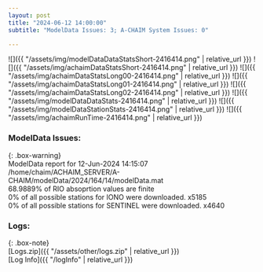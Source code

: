 ```yaml
---
layout: post
title: "2024-06-12 14:00:00"
subtitle: "ModelData Issues: 3; A-CHAIM System Issues: 0"

---
```


![]({{ "/assets/img/modelDataDataStatsShort-2416414.png" | relative_url }})
![]({{ "/assets/img/achaimDataStatsShort-2416414.png" | relative_url }})
![]({{ "/assets/img/achaimDataStatsLong00-2416414.png" | relative_url }})
![]({{ "/assets/img/achaimDataStatsLong01-2416414.png" | relative_url }})
![]({{ "/assets/img/achaimDataStatsLong02-2416414.png" | relative_url }})
![]({{ "/assets/img/modelDataDataStats-2416414.png" | relative_url }})
![]({{ "/assets/img/modelDataStationStats-2416414.png" | relative_url }})
![]({{ "/assets/img/achaimRunTime-2416414.png" | relative_url }})


### ModelData Issues:  
  
{: .box-warning}  
 ModelData report for 12-Jun-2024 14:15:07   
 /home/chaim/ACHAIM_SERVER/A-CHAIM/modelData/2024/164/14/modelData.mat   
 68.9889% of RIO absoprtion values are finite   
 0% of all possible stations for IONO were downloaded. x5185   
 0% of all possible stations for SENTINEL were downloaded. x4640   
  


### Logs:  
  
{: .box-note}  
[Logs.zip]({{ "/assets/other/logs.zip" | relative_url }})  
[Log Info]({{ "/logInfo" | relative_url }})  
